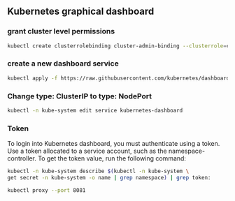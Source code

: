 ## Kubernetes graphical dashboard

### grant cluster level permissions

```sh
kubectl create clusterrolebinding cluster-admin-binding --clusterrole=cluster-admin --user=$(gcloud config get-value account)
```

### create a new dashboard service

```sh
kubectl apply -f https://raw.githubusercontent.com/kubernetes/dashboard/v1.10.1/src/deploy/recommended/kubernetes-dashboard.yaml
```

### Change type: ClusterIP to type: NodePort

```sh
kubectl -n kube-system edit service kubernetes-dashboard
```

### Token

To login into Kubernetes dashboard, you must authenticate using a token. Use a token allocated to a service account, such as the namespace-controller. To get the token value, run the following command:

```sh
kubectl -n kube-system describe $(kubectl -n kube-system \
get secret -n kube-system -o name | grep namespace) | grep token:
```

```sh
kubectl proxy --port 8081
```
